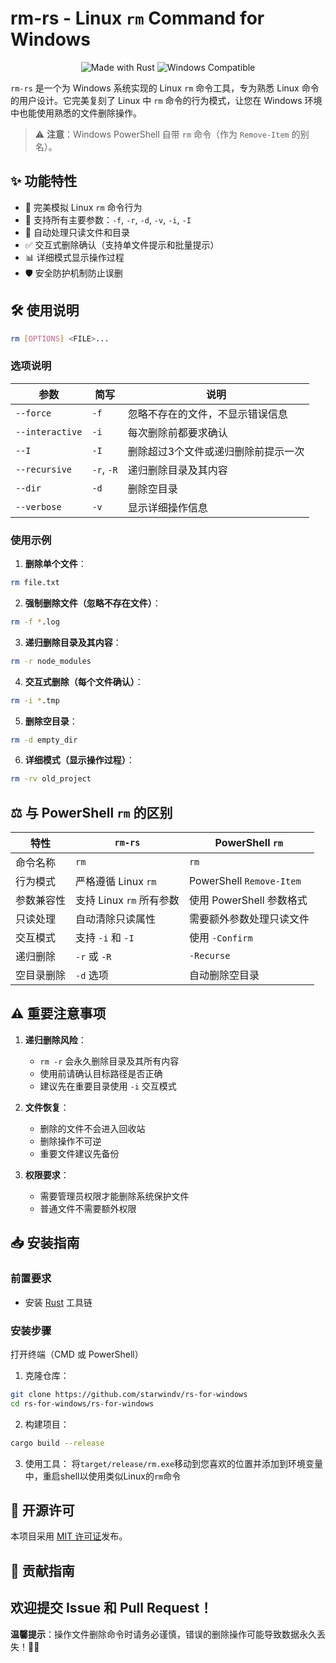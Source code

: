 # rm-rs - Linux `rm` Command for Windows

<p align="center">
  <img src="https://img.shields.io/badge/Rust-%23000000.svg?style=for-the-badge&logo=rust&logoColor=white" alt="Made with Rust">
  <img src="https://img.shields.io/badge/Windows-0078D6?style=for-the-badge&logo=windows&logoColor=white" alt="Windows Compatible">
</p>

`rm-rs` 是一个为 Windows 系统实现的 Linux `rm` 命令工具，专为熟悉 Linux 命令的用户设计。它完美复刻了 Linux 中 `rm` 命令的行为模式，让您在 Windows 环境中也能使用熟悉的文件删除操作。

> ⚠️ **注意**：Windows PowerShell 自带 `rm` 命令（作为 `Remove-Item` 的别名）。

## ✨ 功能特性

- 🔄 完美模拟 Linux `rm` 命令行为
- 🔧 支持所有主要参数：`-f`, `-r`, `-d`, `-v`, `-i`, `-I`
- 📁 自动处理只读文件和目录
- ✅ 交互式删除确认（支持单文件提示和批量提示）
- 📊 详细模式显示操作过程
- 🛡️ 安全防护机制防止误删


## 🛠️ 使用说明

```bash
rm [OPTIONS] <FILE>...
```

### 选项说明
| 参数 | 简写 | 说明 |
|------|------|------|
| `--force` | `-f` | 忽略不存在的文件，不显示错误信息 |
| `--interactive` | `-i` | 每次删除前都要求确认 |
| `--I` | `-I` | 删除超过3个文件或递归删除前提示一次 |
| `--recursive` | `-r`, `-R` | 递归删除目录及其内容 |
| `--dir` | `-d` | 删除空目录 |
| `--verbose` | `-v` | 显示详细操作信息 |

### 使用示例

1. **删除单个文件**：
```bash
rm file.txt
```

2. **强制删除文件（忽略不存在文件）**：
```bash
rm -f *.log
```

3. **递归删除目录及其内容**：
```bash
rm -r node_modules
```

4. **交互式删除（每个文件确认）**：
```bash
rm -i *.tmp
```

5. **删除空目录**：
```bash
rm -d empty_dir
```

6. **详细模式（显示操作过程）**：
```bash
rm -rv old_project
```

## ⚖️ 与 PowerShell `rm` 的区别

| 特性 | `rm-rs` | PowerShell `rm` |
|------|---------|----------------|
| 命令名称 | `rm` | `rm` |
| 行为模式 | 严格遵循 Linux `rm` | PowerShell `Remove-Item` |
| 参数兼容性 | 支持 Linux `rm` 所有参数 | 使用 PowerShell 参数格式 |
| 只读处理 | 自动清除只读属性 | 需要额外参数处理只读文件 |
| 交互模式 | 支持 `-i` 和 `-I` | 使用 `-Confirm` |
| 递归删除 | `-r` 或 `-R` | `-Recurse` |
| 空目录删除 | `-d` 选项 | 自动删除空目录 |

## ⚠️ 重要注意事项

1. **递归删除风险**：
   - `rm -r` 会永久删除目录及其所有内容
   - 使用前请确认目标路径是否正确
   - 建议先在重要目录使用 `-i` 交互模式

2. **文件恢复**：
   - 删除的文件不会进入回收站
   - 删除操作不可逆
   - 重要文件建议先备份

3. **权限要求**：
   - 需要管理员权限才能删除系统保护文件
   - 普通文件不需要额外权限

## 📥 安装指南

### 前置要求
- 安装 [Rust](https://www.rust-lang.org/tools/install) 工具链

### 安装步骤
打开终端（CMD 或 PowerShell）

1. 克隆仓库：
```bash
git clone https://github.com/starwindv/rs-for-windows
cd rs-for-windows/rs-for-windows
```

2. 构建项目：
```bash
cargo build --release
```

3. 使用工具：
将`target/release/rm.exe`移动到您喜欢的位置并添加到环境变量中，重启shell以使用类似Linux的`rm`命令

## 📜 开源许可

本项目采用 [MIT 许可证](./LICENSE)发布。

## 👥 贡献指南

欢迎提交 Issue 和 Pull Request！
---

**温馨提示**：操作文件删除命令时请务必谨慎，错误的删除操作可能导致数据永久丢失！💾🚫
